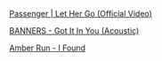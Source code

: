 <a href="https://www.youtube.com/watch?v=RBumgq5yVrA&list=PLfi17TN0z5EKrZyMq-CacA9MFRPL60Pzl&index=1">Passenger | Let Her Go (Official Video)</a>

<a href="https://www.youtube.com/watch?v=ZkzY29DKHEQ&list=PLfi17TN0z5EKrZyMq-CacA9MFRPL60Pzl&index=2">BANNERS - Got It In You (Acoustic)</a>

<a href="https://www.youtube.com/watch?v=Yj6V_a1-EUA&list=PLfi17TN0z5EKrZyMq-CacA9MFRPL60Pzl&index=3">Amber Run - I Found</a>
